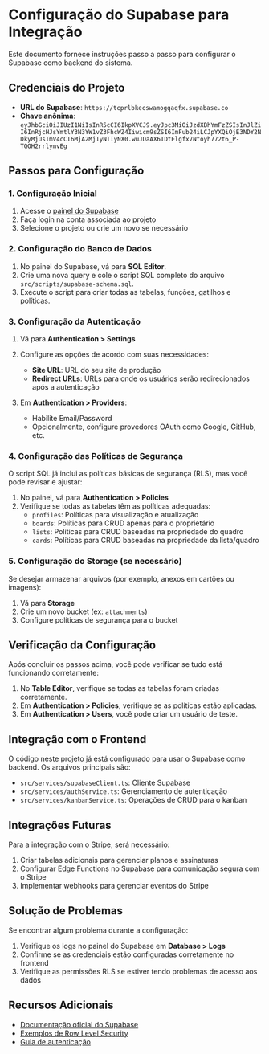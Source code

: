 # Configuração do Supabase para Integração

Este documento fornece instruções passo a passo para configurar o Supabase como backend do sistema.

## Credenciais do Projeto

- **URL do Supabase**: `https://tcprlbkecswamogqaqfx.supabase.co`
- **Chave anônima**: `eyJhbGciOiJIUzI1NiIsInR5cCI6IkpXVCJ9.eyJpc3MiOiJzdXBhYmFzZSIsInJlZiI6InRjcHJsYmtlY3N3YW1vZ3FhcWZ4Iiwicm9sZSI6ImFub24iLCJpYXQiOjE3NDY2NDkyMjUsImV4cCI6MjA2MjIyNTIyNX0.wuJDaAX6IDtElgfx7Ntoyh772t6_P-TQOH2rrlymvEg`

## Passos para Configuração

### 1. Configuração Inicial

1. Acesse o [painel do Supabase](https://app.supabase.io)
2. Faça login na conta associada ao projeto
3. Selecione o projeto ou crie um novo se necessário

### 2. Configuração do Banco de Dados

1. No painel do Supabase, vá para **SQL Editor**.
2. Crie uma nova query e cole o script SQL completo do arquivo `src/scripts/supabase-schema.sql`.
3. Execute o script para criar todas as tabelas, funções, gatilhos e políticas.

### 3. Configuração da Autenticação

1. Vá para **Authentication > Settings**
2. Configure as opções de acordo com suas necessidades:
   - **Site URL**: URL do seu site de produção
   - **Redirect URLs**: URLs para onde os usuários serão redirecionados após a autenticação

3. Em **Authentication > Providers**:
   - Habilite Email/Password 
   - Opcionalmente, configure provedores OAuth como Google, GitHub, etc.

### 4. Configuração das Políticas de Segurança

O script SQL já inclui as políticas básicas de segurança (RLS), mas você pode revisar e ajustar:

1. No painel, vá para **Authentication > Policies**
2. Verifique se todas as tabelas têm as políticas adequadas:
   - `profiles`: Políticas para visualização e atualização
   - `boards`: Políticas para CRUD apenas para o proprietário
   - `lists`: Políticas para CRUD baseadas na propriedade do quadro
   - `cards`: Políticas para CRUD baseadas na propriedade da lista/quadro

### 5. Configuração do Storage (se necessário)

Se desejar armazenar arquivos (por exemplo, anexos em cartões ou imagens):

1. Vá para **Storage**
2. Crie um novo bucket (ex: `attachments`)
3. Configure políticas de segurança para o bucket

## Verificação da Configuração

Após concluir os passos acima, você pode verificar se tudo está funcionando corretamente:

1. No **Table Editor**, verifique se todas as tabelas foram criadas corretamente.
2. Em **Authentication > Policies**, verifique se as políticas estão aplicadas.
3. Em **Authentication > Users**, você pode criar um usuário de teste.

## Integração com o Frontend

O código neste projeto já está configurado para usar o Supabase como backend. Os arquivos principais são:

- `src/services/supabaseClient.ts`: Cliente Supabase
- `src/services/authService.ts`: Gerenciamento de autenticação
- `src/services/kanbanService.ts`: Operações de CRUD para o kanban

## Integrações Futuras

Para a integração com o Stripe, será necessário:

1. Criar tabelas adicionais para gerenciar planos e assinaturas
2. Configurar Edge Functions no Supabase para comunicação segura com o Stripe
3. Implementar webhooks para gerenciar eventos do Stripe

## Solução de Problemas

Se encontrar algum problema durante a configuração:

1. Verifique os logs no painel do Supabase em **Database > Logs**
2. Confirme se as credenciais estão configuradas corretamente no frontend
3. Verifique as permissões RLS se estiver tendo problemas de acesso aos dados

## Recursos Adicionais

- [Documentação oficial do Supabase](https://supabase.io/docs)
- [Exemplos de Row Level Security](https://supabase.io/docs/guides/auth/row-level-security)
- [Guia de autenticação](https://supabase.io/docs/guides/auth) 